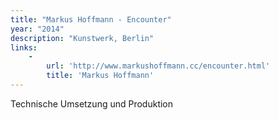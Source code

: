 ```yaml
---
title: "Markus Hoffmann - Encounter"
year: "2014"
description: "Kunstwerk, Berlin"
links:
    -
        url: 'http://www.markushoffmann.cc/encounter.html'
        title: 'Markus Hoffmann'
---
```


Technische Umsetzung und Produktion
